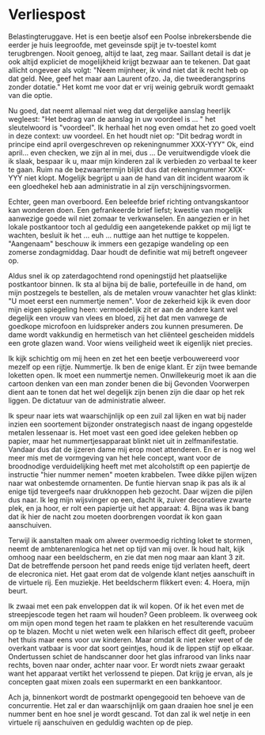 # Verliespost

Belastingteruggave. Het is een beetje alsof een Poolse inbrekersbende die eerder je huis leegroofde, met geveinsde spijt je tv-toestel komt terugbrengen. Nooit genoeg, altijd te laat, zeg maar. Saillant detail is dat je ook altijd expliciet de mogelijkheid krijgt bezwaar aan te tekenen. Dat gaat allicht ongeveer als volgt: "Neem mijnheer, ik vind niet dat ik recht heb op dat geld. Nee, geef het maar aan Laurent ofzo. Ja, die tweederangsprins zonder dotatie." Het komt me voor dat er vrij weinig gebruik wordt gemaakt van die optie.

Nu goed, dat neemt allemaal niet weg dat dergelijke aanslag heerlijk wegleest: "Het bedrag van de aanslag in uw voordeel is ... " het sleutelwoord is "voordeel". Ik herhaal het nog even omdat het zo goed voelt in deze context: uw voordeel. En het houdt niet op: "Dit bedrag wordt in principe eind april overgeschreven op rekeningnummer XXX-YYY"  Ok, eind april... even checken, we zijn al in mei, dus ... De veruitwendigde vloek die ik slaak, bespaar ik u, maar mijn kinderen zal ik verbieden zo verbaal te keer te gaan. Ruim na de bezwaartermijn blijkt dus dat rekeningnummer XXX-YYY niet klopt. Mogelijk begrijpt u aan de hand van dit incident waarom ik een gloedhekel heb aan administratie in al zijn verschijningsvormen.

Echter, geen man overboord. Een beleefde brief richting ontvangskantoor kan wonderen doen. Een gefrankeerde brief liefst; kwestie van mogelijk aanwezige  goede wil niet zomaar te verkwanselen. En aangezien er in het lokale postkantoor toch al geduldig een aangetekende pakket op mij ligt te wachten, besluit ik het ... euh ... nuttige aan het nuttige te koppelen. "Aangenaam" beschouw ik immers een gezapige wandeling op een zomerse zondagmiddag. Daar houdt de definitie wat mij betreft ongeveer op.

Aldus snel ik op zaterdagochtend rond openingstijd het plaatselijke postkantoor binnen. Ik sta al bijna bij de balie, portefeuille in de hand, om mijn postzegels te bestellen, als de metalen vrouw vanachter het glas klinkt: "U moet eerst een nummertje nemen". Voor de zekerheid kijk ik even door mijn eigen spiegeling heen: vermoedelijk zit er aan de andere kant wel degelijk een vrouw van vlees en bloed, zij het dat men vanwege de goedkope microfoon en luidspreker anders zou kunnen presumeren. De dame wordt vakkundig en hermetisch van het cliënteel gescheiden middels een grote glazen wand. Voor wiens veiligheid weet ik eigenlijk niet precies.

Ik kijk schichtig om mij heen en zet het een beetje verbouwereerd voor mezelf op een rijtje. Nummertje. Ik ben de enige klant. Er zijn twee bemande loketten open. Ik moet een nummertje nemen. Onwillekeurig moet ik aan die cartoon denken van een man zonder benen die bij Gevonden Voorwerpen dient aan te tonen dat het wel degelijk zijn benen zijn die daar op het rek liggen. De dictatuur van de administratie alweer.

Ik speur naar iets wat waarschijnlijk op een zuil zal lijken en wat bij nader inzien een soortement bijzonder onstrategisch naast de ingang opgestelde metalen lessenaar is. Het moet vast een goed idee geleken hebben op papier, maar het nummertjesapparaat blinkt niet uit in zelfmanifestatie. Vandaar dus dat de ijzeren dame mij erop moet attenderen. En er is nog wel meer mis met de vormgeving van het hele concept, want voor de broodnodige verduidelijking heeft met met alcoholstift op een papiertje de instructie "hier nummer nemen" moeten krabbelen. Twee dikke pijlen wijzen naar wat onbestemde ornamenten. De funtie hiervan snap ik pas als ik al enige tijd tevergeefs naar drukknoppen heb gezocht. Daar wijzen die pijlen dus naar. Ik leg mijn wijsvinger op een, dacht ik, zuiver decoratieve zwarte plek, en ja hoor, er rolt een papiertje uit het apparaat: 4. Bijna was ik bang dat ik hier de nacht zou moeten doorbrengen voordat ik kon gaan aanschuiven.

Terwijl ik aanstalten maak om alweer overmoedig richting loket te stormen, neemt de ambtenarenlogica het net op tijd van mij over. Ik houd halt, kijk omhoog naar een beeldscherm, en zie dat men nog maar aan klant 3 zit. Dat de betreffende persoon het pand reeds enige tijd verlaten heeft, deert de elecronica niet. Het gaat erom dat de volgende klant netjes aanschuift in de virtuele rij. Een muziekje. Het beeldscherm flikkert even: 4. Hoera, mijn beurt.

Ik zwaai met een pak enveloppen dat ik wil kopen. Of ik het even met de streepjescode tegen het raam wil houden? Geen probleem. Ik overweeg ook om mijn open mond tegen het raam te plakken en het resulterende vacuüm op te blazen. Mocht u niet weten welk een hilarisch effect dit geeft, probeer het thuis maar eens voor uw kinderen. Maar omdat ik niet zeker weet of de overkant vatbaar is voor dat soort geintjes, houd ik de lippen stijf op elkaar. Ondertussen schiet de handscanner door het glas infrarood van links naar rechts, boven naar onder, achter naar voor. Er wordt niets zwaar geraakt want het apparaat vertikt het verlossend te piepen. Dat krijg je ervan, als je concepten gaat mixen zoals een supermarkt en een bankkantoor.

Ach ja, binnenkort wordt de postmarkt opengegooid ten behoeve van de concurrentie. Het zal er dan waarschijnlijk om gaan draaien hoe snel je een nummer bent en hoe snel je wordt gescand. Tot dan zal ik wel netje in een virtuele rij aanschuiven en geduldig wachten op de piep.